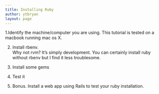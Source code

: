 ```yaml
---
title: Installing Ruby
author: ytbryan
layout: page
---
```

1.Identify the machine/computer you are using. This tutorial is tested on a macbook running mac os X. 

2. Install rbenv.  
Why not rvm? It&#8217;s simply development. You can certainly install ruby without rbenv but I find it less troublesome. 

3. Install some gems 

4. Test it 

5. Bonus. Install a web app using Rails to test your ruby installation.